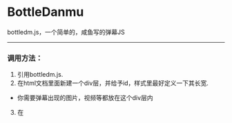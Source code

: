 # BottleDanmu
bottledm.js，一个简单的，咸鱼写的弹幕JS

--------------------------------------
### 调用方法：
1. 引用bottledm.js.
2. 在html文档里面新建一个div层，并给予id，样式里最好定义一下其长宽.
- 你需要弹幕出现的图片，视频等都放在这个div层内
3. 在<script>标签下使用 ** createdm(元素id,弹幕内容,弹幕颜色,弹幕速度/时间,弹幕类型); ** 来创建弹幕.

-----------------------------
### 小贴士：
* 弹幕速度/时间在不同弹幕类型下有不同作用。在**顶部**和**底部**弹幕，以**秒**为单位，为其停留时间.在普通滚动弹幕里面为**控制其速度**.
- 速度范围建议为**0.5-10**，且无论是什么弹幕，都可以用auto来代替.（默认滚动速度取决于**字数**，默认停留时间是5秒）
- 弹幕类型为
1. bottom - 底端弹幕
2. top - 顶端弹幕
3. normal - 滚动弹幕
#### 下面是例子：
```
createdm('main','真的吗？我真的好高兴啊！','green','auto','normal'); //自动时间且绿色的滚动弹幕
createdm('main','真的吗？我真的好高兴啊！','green','auto','bottom'); //停留五秒的底端弹幕
createdm('main','真的吗？我真的好高兴啊！','green',1,'top'); //停留一秒的顶端弹幕
 
```
### 暂停所有弹幕？
```
theworld();//暂停全屏弹幕
continuep();//继续全屏弹幕
```
